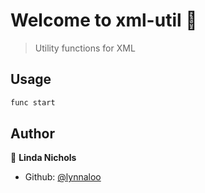 # Welcome to xml-util 👋

> Utility functions for XML

## Usage

```sh
func start
```

## Author

👤 **Linda Nichols**

* Github: [@lynnaloo](https://github.com/lynnaloo)
